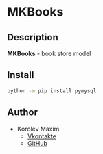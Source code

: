 # MKBooks

## Description

**MKBooks** - book store model

## Install

```bash
python -m pip install pymysql
```

## Author

+ Korolev Maxim
    - [Vkontakte](https://vk.com/mkorealm)
    - [GitHub](https://github.com/mkorealm)
